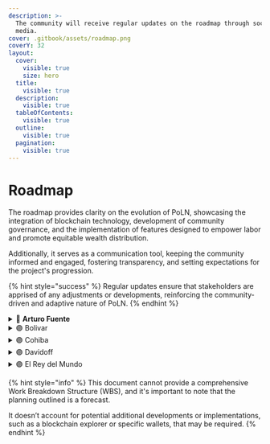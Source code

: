 ```yaml
---
description: >-
  The community will receive regular updates on the roadmap through social
  media.
cover: .gitbook/assets/roadmap.png
coverY: 32
layout:
  cover:
    visible: true
    size: hero
  title:
    visible: true
  description:
    visible: true
  tableOfContents:
    visible: true
  outline:
    visible: true
  pagination:
    visible: true
---
```


# Roadmap

The roadmap provides clarity on the evolution of PoLN, showcasing the integration of blockchain technology, development of community governance, and the implementation of features designed to empower labor and promote equitable wealth distribution. 

Additionally, it serves as a communication tool, keeping the community informed and engaged, fostering transparency, and setting expectations for the project's progression. 

{% hint style="success" %}
Regular updates ensure that stakeholders are apprised of any adjustments or developments, reinforcing the community-driven and adaptive nature of PoLN.
{% endhint %}

<details>

<summary><span data-gb-custom-inline data-tag="emoji" data-code="1f535">🔵</span> <strong>Arturo Fuente</strong></summary>

**Tasks:**

* [x] Whitepaper
* [x] Landing page
* [ ] Pitch deck
* [x] Mint the $POLN token
* [x] Waitlist (off-chained pre-registration)
* [ ] Develop community & partnerships
* [ ] Pre-Seed / Private Sale #1

</details>

<details>

<summary><span data-gb-custom-inline data-tag="emoji" data-code="1f7e3">🟣</span> Bolivar</summary>

**Tasks:**

* [ ] Airdrop #1 / Waitlist upgrades (on-chained pre-registration)
* [ ] Giveaways
* [ ] Private Sale #2
* [ ] Implement PoLN protocol V1 and deploy on **TESTNET**
* [ ] Develop community & partnerships

</details>

<details>

<summary><span data-gb-custom-inline data-tag="emoji" data-code="1f7e3">🟣</span> Cohiba</summary>

**Tasks:**

* [ ] Airdrops
* [ ] Public Sale
* [ ] Deploy PoLN protocol V1 and deploy on **MAIN**
* [ ] Develop community & partnerships

</details>

<details>

<summary><span data-gb-custom-inline data-tag="emoji" data-code="1f7e3">🟣</span> Davidoff</summary>

**Tasks :**

* [ ] Support multiple Agents/Mentors inside a single Fellowship
* [ ] Support More Stablecoins
* [ ] Lending & Borrowing, POLN holder can lend to Stakers (Agents/Mentors)
* [ ] Training
* [ ] Helpdesk
* [ ] Develop community & partnerships
* [ ] Decentralized dispute mediation

</details>

<details>

<summary><span data-gb-custom-inline data-tag="emoji" data-code="1f7e3">🟣</span> El Rey del Mundo</summary>

**Tasks :**

* [ ] Decentralized Development
* [ ] DAO
* [ ] Additional Plans
* [ ] Additional features
* [ ] Update protocol fees
* [ ] Hackathon, etc

</details>

{% hint style="info" %}
This document cannot provide a comprehensive Work Breakdown Structure (WBS), and it's important to note that the planning outlined is a forecast.

It doesn’t account for potential additional developments or implementations, such as a blockchain explorer or specific wallets, that may be required.
{% endhint %}
